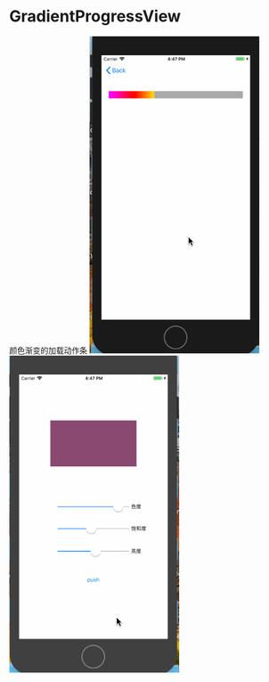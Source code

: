 # GradientProgressView
颜色渐变的加载动作条
![1](https://github.com/hzcly98/GradientProgressView/blob/master/22.gif
)
![2](https://github.com/hzcly98/GradientProgressView/blob/master/11.gif
)
